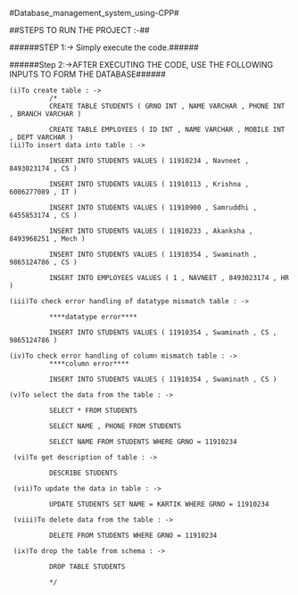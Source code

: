 #Database_management_system_using-CPP#

##STEPS TO RUN THE PROJECT :-##

######STEP 1:-> Simply execute the code.######

######Step 2:->AFTER EXECUTING THE CODE, USE THE FOLLOWING INPUTS TO FORM THE DATABASE######


    (i)To create table : ->
              /*
              CREATE TABLE STUDENTS ( GRNO INT , NAME VARCHAR , PHONE INT , BRANCH VARCHAR )

              CREATE TABLE EMPLOYEES ( ID INT , NAME VARCHAR , MOBILE INT , DEPT VARCHAR )
    (ii)To insert data into table : ->   

              INSERT INTO STUDENTS VALUES ( 11910234 , Navneet , 8493023174 , CS )

              INSERT INTO STUDENTS VALUES ( 11910113 , Krishna , 6006277089 , IT )

              INSERT INTO STUDENTS VALUES ( 11910900 , Samruddhi , 6455853174 , CS )

              INSERT INTO STUDENTS VALUES ( 11910233 , Akanksha , 8493968251 , Mech )

              INSERT INTO STUDENTS VALUES ( 11910354 , Swaminath , 9865124786 , CS )

              INSERT INTO EMPLOYEES VALUES ( 1 , NAVNEET , 8493023174 , HR )
              
    (iii)To check error handling of datatype mismatch table : ->

              ****datatype error****

              INSERT INTO STUDENTS VALUES ( 11910354 , Swaminath , CS , 9865124786 )
    
    (iv)To check error handling of column mismatch table : ->
              ****column error****

              INSERT INTO STUDENTS VALUES ( 11910354 , Swaminath , CS )

    (v)To select the data from the table : ->
    
              SELECT * FROM STUDENTS

              SELECT NAME , PHONE FROM STUDENTS

              SELECT NAME FROM STUDENTS WHERE GRNO = 11910234
              
     (vi)To get description of table : ->

              DESCRIBE STUDENTS

     (vii)To update the data in table : ->
     
              UPDATE STUDENTS SET NAME = KARTIK WHERE GRNO = 11910234 

     (viii)To delete data from the table : ->
     
              DELETE FROM STUDENTS WHERE GRNO = 11910234
              
     (ix)To drop the table from schema : ->

              DROP TABLE STUDENTS

              */
